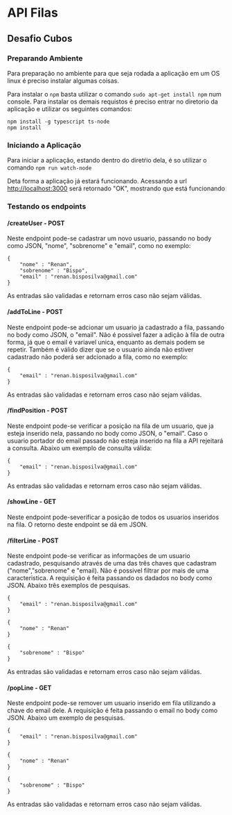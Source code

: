 # API Filas
## Desafio Cubos

### Preparando Ambiente

Para preparação no ambiente para que seja rodada a aplicação em um OS linux é preciso instalar algumas coisas.

Para instalar o `npm` basta utilizar o comando `sudo apt-get install npm` num console.
Para instalar os demais requistos é preciso entrar no diretorio da aplicação e utilizar os seguintes comandos:
```
npm install -g typescript ts-node
npm install
```

### Iniciando a Aplicação

Para iniciar a aplicação, estando dentro do diretŕio dela, é so utilizar o comando `npm run watch-node`

Deta forma a aplicação já estará funcionando. Acessando a url [http://localhost:3000](http://localhost:3000) será retornado "OK", mostrando que está funcionando

### Testando os endpoints

#### /createUser - POST

Neste endpoint pode-se cadastrar um novo usuario, passando no body como JSON, "nome", "sobrenome" e "email", como no exemplo:
```
{
	"nome" : "Renan",
	"sobrenome" : "Bispo",
	"email" : "renan.bisposilva@gmail.com"
}
```

As entradas são validadas e retornam erros caso não sejam válidas.

#### /addToLine - POST

Neste endpoint pode-se adcionar um usuario ja cadastrado a fila, passando no body como JSON, o "email". Não é possivel fazer a adição à fila de outra forma, já que o email é variavel unica, enquanto as demais podem se repetir. Também é válido dizer que se o usuario ainda não estiver cadastrado não poderá ser adcionado a fila, como no exemplo:
```
{
	"email" : "renan.bisposilva@gmail.com"
}
```

As entradas são validadas e retornam erros caso não sejam válidas.

#### /findPosition - POST

Neste endpoint pode-se verificar a posição na fila de um usuario, que ja esteja inserido nela, passando no body como JSON, o "email". Caso o usuario portador do email passado não esteja inserido na fila a API rejeitará a consulta. Abaixo um exemplo de consulta válida:
```
{
	"email" : "renan.bisposilva@gmail.com"
}
```

As entradas são validadas e retornam erros caso não sejam válidas.

#### /showLine - GET

Neste endpoint pode-severificar a posição de todos os usuarios inseridos na fila. O retorno deste endpoint se dá em JSON.

#### /filterLine - POST

Neste endpoint pode-se verificar as informações de um usuario cadastrado, pesquisando através de uma das três chaves que cadastram ("nome","sobrenome" e "email). Não é possivel filtrar por mais de uma caracteristica. A requisição é feita passando os dadados no body como JSON. Abaixo três exemplos de pesquisas.
```
{
	"email" : "renan.bisposilva@gmail.com"
}
```
```
{
	"nome" : "Renan"
}
```
```
{
	"sobrenome" : "Bispo"
}
```

As entradas são validadas e retornam erros caso não sejam válidas.


#### /popLine - GET

Neste endpoint pode-se remover um usuario inserido em fila utilizando a chave do email dele. A requisição é feita passando o email no body como JSON. Abaixo um exemplo de pesquisas.
```
{
	"email" : "renan.bisposilva@gmail.com"
}
```
```
{
	"nome" : "Renan"
}
```
```
{
	"sobrenome" : "Bispo"
}
```

As entradas são validadas e retornam erros caso não sejam válidas.
